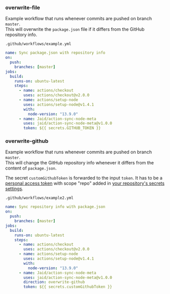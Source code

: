 ### overwrite-file

Example workflow that runs whenever commits are pushed on branch `master`.  
This will overwrite the `package.json` file if it differs from the GitHub repository info.

`.github/workflows/example.yml`
```yaml
name: Sync package.json with repository info
on:
  push:
    branches: [master]
jobs:
  build:
    runs-on: ubuntu-latest
    steps:
      - name: actions/checkout
        uses: actions/checkout@v2.0.0
      - name: actions/setup-node
        uses: actions/setup-node@v1.4.1
        with:
          node-version: "13.9.0"
      - name: Jaid/action-sync-node-meta
        uses: jaid/action-sync-node-meta@v1.0.0
        token: ${{ secrets.GITHUB_TOKEN }}
```

### overwrite-github

Example workflow that runs whenever commits are pushed on branch `master`.  
This will change the GitHub repository info whenever it differs from the content of `package.json`.

The secret `customGithubToken` is forwarded to the input `token`. It has to be a [personal access token](https://github.com/settings/tokens) with scope "repo" added in [your repository's secrets settings](https://github.com/YOUR_NAME/YOUR_REPOSITORY/settings/secrets).

`.github/workflows/example2.yml`
```yaml
name: Sync repository info with package.json
on:
  push:
    branches: [master]
jobs:
  build:
    runs-on: ubuntu-latest
    steps:
      - name: actions/checkout
        uses: actions/checkout@v2.0.0
      - name: actions/setup-node
        uses: actions/setup-node@v1.4.1
        with:
          node-version: "13.9.0"
      - name: Jaid/action-sync-node-meta
        uses: jaid/action-sync-node-meta@v1.0.0
        direction: overwrite-github
        token: ${{ secrets.customGithubToken }}
```